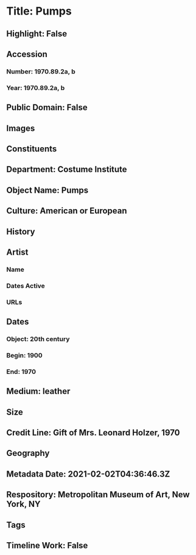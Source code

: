 # Title: Pumps
## Highlight: False
## Accession
### Number: 1970.89.2a, b
### Year: 1970.89.2a, b
## Public Domain: False
## Images
## Constituents
## Department: Costume Institute
## Object Name: Pumps
## Culture: American or European
## History
## Artist
### Name
### Dates Active
### URLs
## Dates
### Object: 20th century
### Begin: 1900
### End: 1970
## Medium: leather
## Size
## Credit Line: Gift of Mrs. Leonard Holzer, 1970
## Geography
## Metadata Date: 2021-02-02T04:36:46.3Z
## Respository: Metropolitan Museum of Art, New York, NY
## Tags
## Timeline Work: False